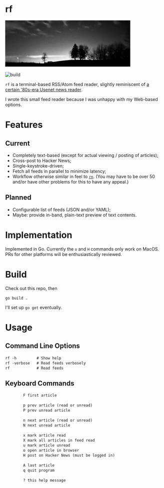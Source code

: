 # rf

<img src="/nightscan.jpeg" width="400">

![build](https://github.com/eigenhombre/rf/actions/workflows/build.yml/badge.svg)

`rf` is a terminal-based RSS/Atom feed reader, slightly reminiscent of [a certain '80s-era Usenet news reader](https://en.wikipedia.org/wiki/Rn_(newsreader)).

I wrote this small feed reader because I was unhappy with my Web-based options.

# Features
## Current

- Completely text-based (except for actual viewing / posting of articles);
- Cross-post to Hacker News;
- Single-keystroke-driven;
- Fetch all feeds in parallel to minimize latency;
- Workflow otherwise similar in feel to [`rn`](https://en.wikipedia.org/wiki/Rn_(newsreader)).  (You may have to be over 50 and/or have other problems for this to have any appeal.)

## Planned

- Configurable list of feeds (JSON and/or YAML);
- Maybe: provide in-band, plain-text preview of text contents.

# Implementation

Implemented in Go.  Currently the `o` and `H` commands only work on MacOS.  PRs for other platforms will be enthusiastically reviewed.

# Build

Check out this repo, then

    go build .

I'll set up `go get` eventually.

# Usage

## Command Line Options

    rf -h         # Show help
    rf -verbose   # Read feeds verbosely
    rf            # Read feeds

## Keyboard Commands

			F first article

			p prev article (read or unread)
			P prev unread article

			n next article (read or unread)
			N next unread article

			x mark article read
			X mark all articles in feed read
			u mark article unread
			o open article in browser
			H post on Hacker News (must be logged in)

			A last article
			q quit program

			? this help message
